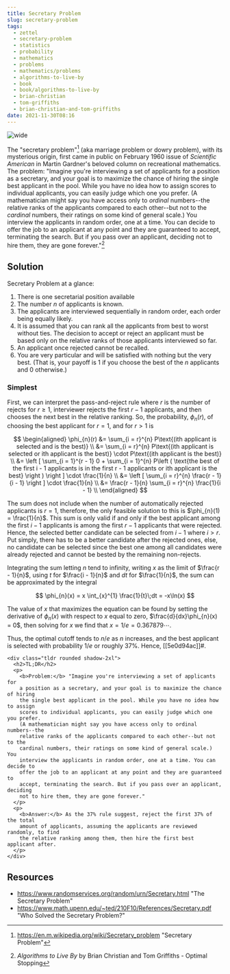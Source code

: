 ```yaml
---
title: Secretary Problem
slug: secretary-problem
tags:
  - zettel
  - secretary-problem
  - statistics
  - probability
  - mathematics
  - problems
  - mathematics/problems
  - algorithms-to-live-by
  - book
  - book/algorithms-to-live-by
  - brian-christian
  - tom-griffiths
  - brian-christian-and-tom-griffiths
date: 2021-11-30T08:16
---
```



![wide](https://upload.wikimedia.org/wikipedia/commons/thumb/c/c4/Secretary_problem_graphs.svg/1280px-Secretary_problem_graphs.svg.png "Image from Wikimedia Commons (cc)")

The "secretary problem"[^1] (aka marriage problem or dowry problem), with its
mysterious origin, first came in public on February 1960 issue of _Scientific
American_ in Martin Gardner's beloved column on recreational mathematics. The
problem: "Imagine you're interviewing a set of applicants for a position as
a secretary, and your goal is to maximize the chance of hiring the single best
applicant in the pool. While you have no idea how to assign scores to individual
applicants, you can easily judge which one you prefer. (A mathematician might
say you have access only to _ordinal_ numbers--the relative ranks of the
applicants compared to each other--but not to the _cardinal_ numbers, their
ratings on some kind of general scale.) You interview the applicants in random
order, one at a time. You can decide to offer the job to an applicant at any
point and they are guaranteed to accept, terminating the search. But if you pass
over an applicant, deciding not to hire them, they are gone forever."[^2]


## Solution

Secretary Problem at a glance:

1. There is one secretarial position available
2. The number $n$ of applicants is known.
3. The applicants are interviewed sequentially in random order, each order being
   equally likely.
4. It is assumed that you can rank all the applicants from best to worst without
   ties. The decision to accept or reject an applicant must be based only on the
   relative ranks of those applicants interviewed so far.
5. An applicant once rejected cannot be recalled.
6. You are very particular and will be satisfied with nothing but the very best.
   (That is, your payoff is 1 if you choose the best of the $n$ applicants and
   0 otherwise.)

### Simplest

First, we can interpret the pass-and-reject rule where $r$ is the number of
rejects for $r \ge 1$, interviewer rejects the first $r - 1$ applicants, and
then chooses the next best in the relative ranking. So, the probability,
$\phi_{n}(r)$, of choosing the best applicant for $r = 1$, and for $r > 1$ is

$$
\begin{aligned}
   \phi_{n}(r) &= \sum_{i = r}^{n} P\text{(ith applicant is selected and is the best)} \\
   &= \sum_{i = r}^{n} P\text{(ith applicant is selected or ith applicant is the best)} \cdot P\text{(ith applicant is the best)} \\
   &= \left [ \sum_{i = 1}^{r - 1} 0 + \sum_{i = 1}^{n} P\left ( \text{the best of the first i - 1 applicants is in the first r - 1 applicants or ith applicant is the best} \right ) \right ] \cdot \frac{1}{n} \\
   &= \left [ \sum_{i = r}^{n} \frac{r - 1}{i - 1} \right ] \cdot \frac{1}{n} \\
   &= \frac{r - 1}{n} \sum_{i = r}^{n} \frac{1}{i - 1} \\
\end{aligned}
$$

The sum does not include when the number of automatically rejected applicants is
$r = 1$, therefore, the only feasible solution to this is $\phi_{n}(1)
= \frac{1}{n}$. This sum is only valid if and only if the best applicant among
the first $i - 1$ applicants is among the first $r - 1$ applicants that were
rejected. Hence, the selected better candidate can be selected from $i - 1$
where $i > r$. Put simply, there has to be a better candidate after the rejected
ones, else, no candidate can be selected since the best one among all candidates
were already rejected and cannot be bested by the remaining non-rejects.

Integrating the sum letting $n$ tend to infinity, writing $x$ as the limit of
$\frac{r - 1}{n}$, using $t$ for $\frac{i - 1}{n}$ and $dt$ for $\frac{1}{n}$,
the sum can be approximated by the integral

$$
\phi_{n}(x) = x \int_{x}^{1} \frac{1}{t}\;dt = -x\ln(x)
$$

The value of $x$ that maximizes the equation can be found by setting the
derivative of $\phi_{n}(x)$ with respect to $x$ equal to zero,
$\frac{d}{dx}\phi_{n}(x) = 0$, then solving for $x$ we find that $x = 1/e
= 0.367879 \cdots$.

Thus, the optimal cutoff tends to $n/e$ as $n$ increases, and the best applicant
is selected with probability $1/e$ or roughly 37%. Hence, [[5e0d94ac]]#.


``` {=html}
<div class="tldr rounded shadow-2xl">
  <h2>TL;DR</h2>
  <p>
    <b>Problem:</b> "Imagine you're interviewing a set of applicants for
    a position as a secretary, and your goal is to maximize the chance of hiring
    the single best applicant in the pool. While you have no idea how to assign
    scores to individual applicants, you can easily judge which one you prefer.
    (A mathematician might say you have access only to ordinal numbers--the
    relative ranks of the applicants compared to each other--but not to the
    cardinal numbers, their ratings on some kind of general scale.) You
    interview the applicants in random order, one at a time. You can decide to
    offer the job to an applicant at any point and they are guaranteed to
    accept, terminating the search. But if you pass over an applicant, deciding
    not to hire them, they are gone forever."
  </p>
  <p>
    <b>Answer:</b> As the 37% rule suggest, reject the first 37% of the total
    amount of applicants, assuming the applicants are reviewed randomly, to find
    the relative ranking among them, then hire the first best applicant after.
  </p>
</div>
```


## Resources

- https://www.randomservices.org/random/urn/Secretary.html "The Secretary Problem"
- https://www.math.upenn.edu/~ted/210F10/References/Secretary.pdf "Who Solved the Secretary Problem?"


[^1]: https://en.m.wikipedia.org/wiki/Secretary_problem "Secretary Problem"
[^2]: _Algorithms to Live By_ by Brian Christian and Tom Griffiths - Optimal Stopping
